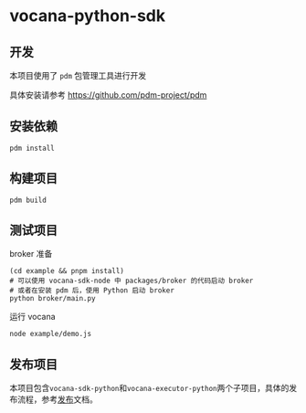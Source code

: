 # vocana-python-sdk

## 开发

本项目使用了 `pdm` 包管理工具进行开发

具体安装请参考 https://github.com/pdm-project/pdm

## 安装依赖

```
pdm install
```

## 构建项目

```
pdm build
```

## 测试项目

broker 准备

```shell
(cd example && pnpm install)
# 可以使用 vocana-sdk-node 中 packages/broker 的代码启动 broker
# 或者在安装 pdm 后，使用 Python 启动 broker
python broker/main.py
```

运行 vocana

```shell
node example/demo.js
```

## 发布项目

本项目包含`vocana-sdk-python`和`vocana-executor-python`两个子项目，具体的发布流程，参考[发布](./publish.md)文档。